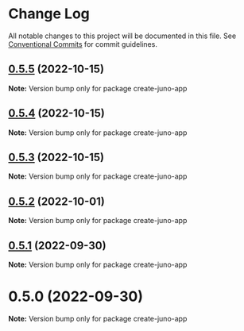 # Change Log

All notable changes to this project will be documented in this file.
See [Conventional Commits](https://conventionalcommits.org) for commit guidelines.

## [0.5.5](https://github.com/cosmology-tech/create-cosmos-app/compare/create-juno-app@0.5.4...create-juno-app@0.5.5) (2022-10-15)

**Note:** Version bump only for package create-juno-app





## [0.5.4](https://github.com/cosmology-tech/create-cosmos-app/compare/create-juno-app@0.5.3...create-juno-app@0.5.4) (2022-10-15)

**Note:** Version bump only for package create-juno-app





## [0.5.3](https://github.com/cosmology-tech/create-cosmos-app/compare/create-juno-app@0.5.2...create-juno-app@0.5.3) (2022-10-15)

**Note:** Version bump only for package create-juno-app





## [0.5.2](https://github.com/cosmology-tech/create-cosmos-app/compare/create-juno-app@0.5.1...create-juno-app@0.5.2) (2022-10-01)

**Note:** Version bump only for package create-juno-app





## [0.5.1](https://github.com/cosmology-tech/create-cosmos-app/compare/create-juno-app@0.5.0...create-juno-app@0.5.1) (2022-09-30)

**Note:** Version bump only for package create-juno-app





# 0.5.0 (2022-09-30)

**Note:** Version bump only for package create-juno-app
